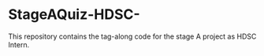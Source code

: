 # StageAQuiz-HDSC-
This repository contains the tag-along code for the stage A project as HDSC Intern. 
